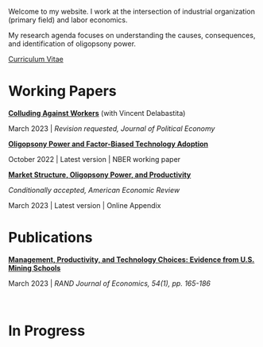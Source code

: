  

Welcome to my website. I work at the intersection of industrial organization (primary field) and labor economics. 

My research agenda focuses on understanding the causes, consequences, and identification of oligopsony power.

[Curriculum Vitae](/_files/cv_michaelrubens.pdf)

Working Papers
======

**[Colluding Against Workers](/_files/Colluding_against_workers_round1.pdf)**  (with Vincent Delabastita)

March 2023 | _Revision requested, Journal of Political Economy_

 



**[Oligopsony Power and Factor-Biased Technology Adoption](/_files/cv_michaelrubens.pdf)**

October 2022 | Latest version | NBER working paper


**[Market Structure, Oligopsony Power, and Productivity](/_pages/cv_michaelrubens.pdf)**

_Conditionally accepted, American Economic Review_

March 2023 | Latest version | Online Appendix



Publications
======

**[Management, Productivity, and Technology Choices: Evidence from U.S. Mining Schools](/_pages/cv_michaelrubens.pdf)**

March 2023 | _RAND Journal of Economics, 54(1), pp. 165-186_

 




In Progress
======

 
